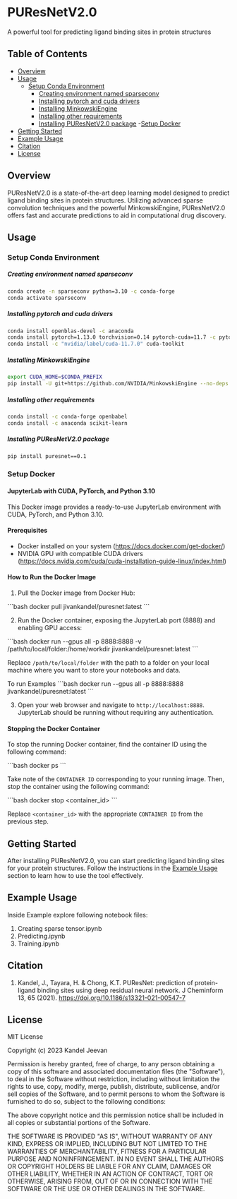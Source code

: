 # PUResNetV2.0
A powerful tool for predicting ligand binding sites in protein structures

## Table of Contents
- [Overview](#overview)
- [Usage](#usage)
    - [Setup Conda Environment](#setup-conda-environment)
        - [Creating environment named sparseconv](#creating-environment-named-sparseconv)
        - [Installing pytorch and cuda drivers](#installing-pytorch-and-cuda-drivers)
        - [Installing MinkowskiEngine](#installing-minkowskiengine)
        - [Installing other requirements](#installing-other-requirements)
        - [Installing PUResNetV2.0 package](#installing-puresnetv20-package)
    -[Setup Docker](#setup-docker)
- [Getting Started](#getting-started)
- [Example Usage](#example-usage)
- [Citation](#citation)
- [License](#license)

## Overview
PUResNetV2.0 is a state-of-the-art deep learning model designed to predict ligand binding sites in protein structures. Utilizing advanced sparse convolution techniques and the powerful MinkowskiEngine, PUResNetV2.0 offers fast and accurate predictions to aid in computational drug discovery.

## Usage

### Setup Conda Environment

##### Creating environment named sparseconv
```bash
conda create -n sparseconv python=3.10 -c conda-forge
conda activate sparseconv
```

##### Installing pytorch and cuda drivers
```bash
conda install openblas-devel -c anaconda
conda install pytorch=1.13.0 torchvision=0.14 pytorch-cuda=11.7 -c pytorch -c nvidia
conda install -c "nvidia/label/cuda-11.7.0" cuda-toolkit
```

##### Installing MinkowskiEngine
```bash
export CUDA_HOME=$CONDA_PREFIX
pip install -U git+https://github.com/NVIDIA/MinkowskiEngine --no-deps
```

##### Installing other requirements
```bash
conda install -c conda-forge openbabel
conda install -c anaconda scikit-learn
```

##### Installing PUResNetV2.0 package
```bash
pip install puresnet==0.1
```
### Setup Docker
#### JupyterLab with CUDA, PyTorch, and Python 3.10

This Docker image provides a ready-to-use JupyterLab environment with CUDA, PyTorch, and Python 3.10.

#### Prerequisites

- Docker installed on your system (https://docs.docker.com/get-docker/)
- NVIDIA GPU with compatible CUDA drivers (https://docs.nvidia.com/cuda/cuda-installation-guide-linux/index.html)

#### How to Run the Docker Image

1. Pull the Docker image from Docker Hub:

\`\`\`bash
docker pull jivankandel/puresnet:latest
\`\`\`

2. Run the Docker container, exposing the JupyterLab port (8888) and enabling GPU access:

\`\`\`bash
docker run --gpus all -p 8888:8888 -v /path/to/local/folder:/home/workdir jivankandel/puresnet:latest
\`\`\`

Replace `/path/to/local/folder` with the path to a folder on your local machine where you want to store your notebooks and data.

To run Examples
\`\`\`bash
docker run --gpus all -p 8888:8888  jivankandel/puresnet:latest
\`\`\`

3. Open your web browser and navigate to `http://localhost:8888`. JupyterLab should be running without requiring any authentication.

#### Stopping the Docker Container

To stop the running Docker container, find the container ID using the following command:

\`\`\`bash
docker ps
\`\`\`

Take note of the `CONTAINER ID` corresponding to your running image. Then, stop the container using the following command:

\`\`\`bash
docker stop <container_id>
\`\`\`

Replace `<container_id>` with the appropriate `CONTAINER ID` from the previous step.


## Getting Started
After installing PUResNetV2.0, you can start predicting ligand binding sites for your protein structures. Follow the instructions in the [Example Usage](#example-usage) section to learn how to use the tool effectively.

## Example Usage
Inside Example explore following notebook files:
1. Creating sparse tensor.ipynb
2. Predicting.ipynb
3. Training.ipynb
## Citation
1. Kandel, J., Tayara, H. & Chong, K.T. PUResNet: prediction of protein-ligand binding sites using deep residual neural network. J Cheminform 13, 65 (2021). 
https://doi.org/10.1186/s13321-021-00547-7

## License
MIT License

Copyright (c) 2023 Kandel Jeevan

 Permission is hereby granted, free of charge, to any person obtaining a copy of
 this software and associated documentation files (the "Software"), to deal in
 the Software without restriction, including without limitation the rights to
 use, copy, modify, merge, publish, distribute, sublicense, and/or sell copies
 of the Software, and to permit persons to whom the Software is furnished to do
 so, subject to the following conditions:

 The above copyright notice and this permission notice shall be included in all
 copies or substantial portions of the Software.

 THE SOFTWARE IS PROVIDED "AS IS", WITHOUT WARRANTY OF ANY KIND, EXPRESS OR
 IMPLIED, INCLUDING BUT NOT LIMITED TO THE WARRANTIES OF MERCHANTABILITY,
 FITNESS FOR A PARTICULAR PURPOSE AND NONINFRINGEMENT. IN NO EVENT SHALL THE
 AUTHORS OR COPYRIGHT HOLDERS BE LIABLE FOR ANY CLAIM, DAMAGES OR OTHER
 LIABILITY, WHETHER IN AN ACTION OF CONTRACT, TORT OR OTHERWISE, ARISING FROM,
 OUT OF OR IN CONNECTION WITH THE SOFTWARE OR THE USE OR OTHER DEALINGS IN THE
 SOFTWARE.
